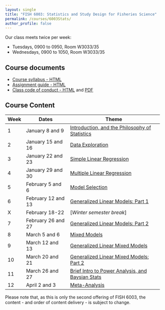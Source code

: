 ```yaml
---
layout: single
title: "FISH 6003: Statistics and Study Design for Fisheries Science"
permalink: /courses/6003Stats/
author_profile: false
---
```


Our class meets twice per week:

* Tuesdays, 0900 to 0950, Room W3033/35
* Wednesdays, 0900 to 1050, Room W3033/35

## Course documents 

- [Course syllabus - HTML](/courses/6003Stats/6003Syllabus/)
- [Assignment guide - HTML](/courses/6003Stats/6003Assignmentguide/) 
- [Class code of conduct - HTML](/courses/coursesCodeofConduct/) and [PDF](/assets/images/FISHCodeofConduct.pdf)

## Course Content

| **Week**  | **Dates**  | **Theme**  | 
|-----------|------------|-------------|
|1| January 8 and 9  | [Introduction, and the Philosophy of Statistics](/courses/6003Stats/6003Week1/)|
|2| January 15 and 16 | [Data Exploration](/courses/6003Stats/6003Week2/) |
|3| January 22 and 23  | [Simple Linear Regression](/courses/6003Stats/6003Week3/)  |
|4| January 29 and 30 | [Multiple Linear Regression](/courses/6003Stats/6003Week4/) | 
|5| February 5 and 6 | [Model Selection](/courses/6003Stats/6003Week5/) |
|6| February 12 and 13 | [Generalized Linear Models: Part 1](/courses/6003Stats/6003Week6/)|
|X| February 18-22 | [*Winter semester break*] |
|7| February 26 and 27 | [Generalized Linear Models: Part 2](/courses/6003Stats/6003Week7/) |
|8| March 5 and 6 | [Mixed Models](/courses/6003Stats/6003Week8/) |
|9| March 12 and 13 | [Generalized Linear Mixed Models](/courses/6003Stats/6003Week9/) |
|10| March 20 and 21 | [Generalized Linear Mixed Models: Part 2](/courses/6003Stats/6003Week9/) |
|11| March 26 and 27 | [Brief Intro to Power Analysis, and Baysian Stats](/courses/6003Stats/6003Week11/) |
|12| April 2 and 3 | [Meta-Analysis](/courses/6003Stats/6003Week12/) |

Please note that, as this is only the second offering of FISH 6003, the content - and order of content delivery - is subject to change. 